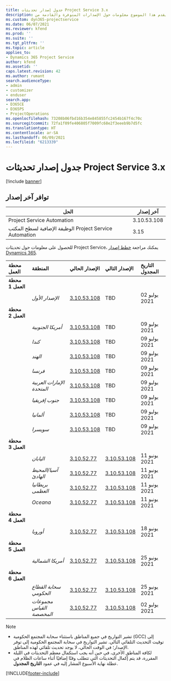 ```yaml
---
title: جدول إصدار تحديثات Project Service 3.x
description: يقدم هذا الموضوع معلومات حول الإصدارات المتوفرة والقادمة من Dynamics 365 Project Service Automation.
ms.custom: dyn365-projectservice
ms.date: 06/07/2021
ms.reviewer: kfend
ms.prod: ''
ms.suite: ''
ms.tgt_pltfrm: ''
ms.topic: article
applies_to:
- Dynamics 365 Project Service
author: kfend
ms.assetid: ''
caps.latest.revision: 42
ms.author: rumant
search.audienceType:
- admin
- customizer
- enduser
search.app:
- D365CE
- D365PS
- ProjectOperations
ms.openlocfilehash: 73208b06fbd16b354e845855fc2454b167f4c70c
ms.sourcegitcommit: 72fa1f09fe406805f7009fc68e2f3eeeb9b7d5fc
ms.translationtype: HT
ms.contentlocale: ar-SA
ms.lasthandoff: 06/09/2021
ms.locfileid: "6213339"
---
```

# <a name="update-release-schedule-for-project-service-3x"></a>جدول إصدار تحديثات Project Service 3.x

[!include [banner](../includes/psa-now-project-operations.md)]

## <a name="latest-version-availability"></a>توافر آخر إصدار

| الحل  | آخر إصدار |
|-------|----|
| Project Service Automation    | 3.10.53.108 |
| الوظيفة الإضافية لسطح المكتب Project Service Automation                | 3.15          |

للحصول على معلومات حول تحديثات Project Service، يمكنك مراجعة [خطط إصدار Dynamics 365](/dynamics365/release-plans/). 

| محطة العمل  | المنطقة | الإصدار الحالي | الإصدار التالي |  التاريخ المجدول
| :---   | :---   | :---   | :---   |:---   |         
|<strong>محطة العمل 1</strong> | |  |  | |
| | <i>الإصدار الأول</i> | [3.10.53.108](whats-new-ur-32.md) | TBD | 02 يوليو 2021
|<strong>محطة العمل 2</strong> | |  |  | |
| | <i>أمريكا الجنوبية</i> | [3.10.53.108](whats-new-ur-32.md) | TBD | 09 يوليو 2021
| | <i>كندا</i> | [3.10.53.108](whats-new-ur-32.md) | TBD | 09 يوليو 2021
| | <i>الهند</i> | [3.10.53.108](whats-new-ur-32.md) | TBD | 09 يوليو 2021
| | <i>فرنسا</i> | [3.10.53.108](whats-new-ur-32.md) | TBD | 09 يوليو 2021
| | <i>الإمارات العربية المتحدة</i> | [3.10.53.108](whats-new-ur-32.md) | TBD | 09 يوليو 2021
| | <i>جنوب إفريقيا</i> | [3.10.53.108](whats-new-ur-32.md) | TBD | 09 يوليو 2021
| | <i>ألمانيا</i> | [3.10.53.108](whats-new-ur-32.md) | TBD | 09 يوليو 2021
| | <i>سويسرا</i> | [3.10.53.108](whats-new-ur-32.md) | TBD | 09 يوليو 2021
|<strong>محطة العمل 3</strong> | |  |  | |
| | <i>اليابان</i> | [3.10.52.77](whats-new-ur-31.md) | [3.10.53.108](whats-new-ur-32.md) | 11 يونيو 2021
| | <i>آسيا/المحيط الهادئ</i> | [3.10.52.77](whats-new-ur-31.md) | [3.10.53.108](whats-new-ur-32.md) | 11 يونيو 2021
| | <i>بريطانيا العظمى</i> | [3.10.52.77](whats-new-ur-31.md) | [3.10.53.108](whats-new-ur-32.md) | 11 يونيو 2021
| | <i>Oceana</i> | [3.10.52.77](whats-new-ur-31.md) | [3.10.53.108](whats-new-ur-32.md) | 11 يونيو 2021
|<strong>محطة العمل 4</strong> | |  |  | |
| | <i>أوروبا</i> | [3.10.52.77](whats-new-ur-31.md) | [3.10.53.108](whats-new-ur-32.md) | 18 يونيو 2021
|<strong>محطة العمل 5</strong> | |  |  | |
| | <i>أمريكا الشمالية</i> | [3.10.52.77](whats-new-ur-31.md) | [3.10.53.108](whats-new-ur-32.md) | 25 يونيو 2021
|<strong>محطة العمل 6</strong> | |  |  | |
| | <i>سحابة القطاع الحكومي</i> | [3.10.52.77](whats-new-ur-31.md) | [3.10.53.108](whats-new-ur-32.md) | 25 يونيو 2021
| | <i>مجموعات القياس المخصصة</i> | [3.10.52.77](whats-new-ur-31.md) | [3.10.53.108](whats-new-ur-32.md) | 02 يوليو 2021

>[!Note]
> - تشير التواريخ في جميع المناطق باستثناء سحابة المجتمع الحكومية (GCC) إلى توقيت التحديث التلقائي التالي. تشير التواريخ في سحابة المجتمع الحكومية إلى توفر الإصدار؛ في الوقت الحالي، لا يوجد تحديث تلقائي لهذه المناطق.
> - لكافة المناطق الأخرى، في حين أنه يجب استكمال معظم التحديثات في الليلة المقررة، قد يتم إكمال التحديثات التي تتطلب وقتًا إضافيًا أثناء ساعات الظلام في عطلة نهاية الأسبوع المشار إليه في عمود **التاريخ المجدول**.


[!INCLUDE[footer-include](../includes/footer-banner.md)]
